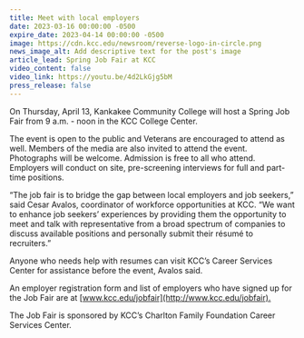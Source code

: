 ```yaml
---
title: Meet with local employers
date: 2023-03-16 00:00:00 -0500
expire_date: 2023-04-14 00:00:00 -0500
image: https://cdn.kcc.edu/newsroom/reverse-logo-in-circle.png
news_image_alt: Add descriptive text for the post's image
article_lead: Spring Job Fair at KCC
video_content: false
video_link: https://youtu.be/4d2LkGjg5bM
press_release: false
---
```

On Thursday, April 13, Kankakee Community College will host a Spring Job Fair from 9 a.m. - noon in the KCC College Center.

The event is open to the public and Veterans are encouraged to attend as well. Members of the media are also invited to attend the event. Photographs will be welcome. Admission is free to all who attend. Employers will conduct on site, pre-screening interviews for full and part-time positions.

“The job fair is to bridge the gap between local employers and job seekers,” said Cesar Avalos, coordinator of workforce opportunities at KCC. “We want to enhance job seekers’ experiences by providing them the opportunity to meet and talk with representative from a broad spectrum of companies to discuss available positions and personally submit their résumé to recruiters.”

Anyone who needs help with resumes can visit KCC’s Career Services Center for assistance before the event, Avalos said.

An employer registration form and list of employers who have signed up for the Job Fair are at [www.kcc.edu/jobfair](http://www.kcc.edu/jobfair)<u>.</u>

The Job Fair is sponsored by KCC’s Charlton Family Foundation Career Services Center.